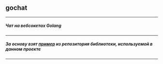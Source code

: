 ## gochat
___
##### Чат на вебсокетах Golang
___
##### За основу взят [пример](https://github.com/gorilla/websocket/tree/master/examples/chat) из репозитория библиотеки, используемой в данном проекте
___
